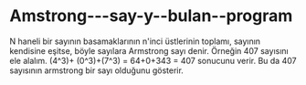 # Amstrong---say-y--bulan--program
N haneli bir sayının basamaklarının n'inci üstlerinin toplamı, sayının kendisine eşitse, böyle sayılara Armstrong sayı denir. Örneğin 407 sayısını ele alalım. (4^3)+ (0^3)+(7^3) = 64+0+343 = 407 sonucunu verir. Bu da 407 sayısının armstrong bir sayı olduğunu gösterir.
